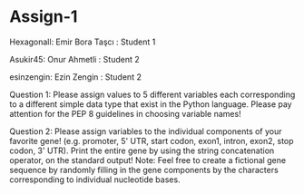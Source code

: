 # Assign-1


Hexagonall: Emir Bora Taşcı : Student 1

Asukir45: Onur Ahmetli : Student 2

esinzengin: Ezin Zengin : Student 2

Question 1: Please assign values to 5 different variables each corresponding to a different simple
data type that exist in the Python language. Please pay attention for the PEP 8 guidelines in 
choosing variable names!

Question 2: Please assign variables to the individual components of your favorite gene! (e.g.
promoter, 5' UTR, start codon, exon1, intron, exon2, stop codon, 3' UTR). Print the entire gene 
by using the string concatenation operator, on the standard output! Note: Feel free to create a 
fictional gene sequence by randomly filling in the gene components by the characters 
corresponding to individual nucleotide bases.


